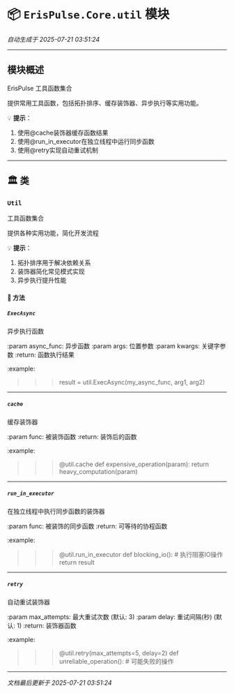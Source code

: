 # 📦 `ErisPulse.Core.util` 模块

*自动生成于 2025-07-21 03:51:24*

---

## 模块概述

ErisPulse 工具函数集合

提供常用工具函数，包括拓扑排序、缓存装饰器、异步执行等实用功能。

💡 **提示**：

1. 使用@cache装饰器缓存函数结果
2. 使用@run_in_executor在独立线程中运行同步函数
3. 使用@retry实现自动重试机制

---

## 🏛️ 类

### `Util`

工具函数集合

提供各种实用功能，简化开发流程

💡 **提示**：

1. 拓扑排序用于解决依赖关系
2. 装饰器简化常见模式实现
3. 异步执行提升性能


#### 🧰 方法

##### `ExecAsync`

异步执行函数

:param async_func: 异步函数
:param args: 位置参数
:param kwargs: 关键字参数
:return: 函数执行结果

:example:
>>> result = util.ExecAsync(my_async_func, arg1, arg2)

---

##### `cache`

缓存装饰器

:param func: 被装饰函数
:return: 装饰后的函数

:example:
>>> @util.cache
>>> def expensive_operation(param):
>>>     return heavy_computation(param)

---

##### `run_in_executor`

在独立线程中执行同步函数的装饰器

:param func: 被装饰的同步函数
:return: 可等待的协程函数

:example:
>>> @util.run_in_executor
>>> def blocking_io():
>>>     # 执行阻塞IO操作
>>>     return result

---

##### `retry`

自动重试装饰器

:param max_attempts: 最大重试次数 (默认: 3)
:param delay: 重试间隔(秒) (默认: 1)
:return: 装饰器函数

:example:
>>> @util.retry(max_attempts=5, delay=2)
>>> def unreliable_operation():
>>>     # 可能失败的操作

---


*文档最后更新于 2025-07-21 03:51:24*